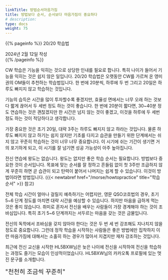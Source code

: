 ```yaml
---
linkTitle: 방법순서마음가짐
title: 방법보다 순서, 순서보다 마음가짐이 중요하다
# description: 
type: docs
weight: 75
---
```

{{% pageinfo %}}
20/20 학습법

2024년 2월 12일 작성<br>
{{% /pageinfo %}}

CW 학습은 기능을 익히는 것으로 상당한 인내를 필요로 합니다. 특히 나이가 들어서 기능을 익히는 것은 쉽지 않은 일입니다. 20/20 학습법은 오랫동안 CW를 가르쳐 온 영미권의 OM들이 추천하는 학습법입니다. 한 번에 20분씩, 하루에 두 번 그리고 20일은 하루도 빠지지 않고 학습하는 것입니다.

기능의 습득은 시간을 많이 투자할수록 좋겠지만, 효율성 면에서는 너무 오래 하는 것보다 짧게 끊어서 두 세번 정도 하는 것이 좋습니다. 한 번에 20분이 짧다면, 30~40분 정도 연습하는 것은 괜찮겠지만 한 시간은 넘지 않는 것이 좋겠고, 이것을 하루에 두 세번 정도 하는 것이 적당하다고 생각합니다.

가장 중요한 것은 초기 20일, 대략 3주는 하루도 빠지지 않고 하라는 것입니다. 물론 하루도 빠지지 않고 하기는 쉽지 않지만 기초를 다지고 습관을 만들기 위한 단계에서는 쉬지 않고 꾸준히 학습하는 것이 너무 너무 중요합니다. 이 시기에 쉬는 기간이 생기면 거의 포기하게 되고, 이 시기를 잘 넘기면 성공 가능성이 아주 높아집니다.

전신 연습에 왕도는 없습니다. 왕도는 없지만 좋은 학습 순서는 필요합니다. 방법보다 중요한 것이 순서입니다. 목표에 맞는 순서를 잘 정하고 흔들림 없이 첫 3주만 조급하지 않게 꾸준히 하면 곧 습관이 되고 탄력이 붙어서 나머지는 쉽게 할 수 있습니다. 이것이 방법이라면 방법입니다. ({{< newtabref href="/morse/howtopractice" title="학습 순서" >}} 참고)

전체 학습 시간이 얼마나 걸릴지 예측하기는 어렵지만, 영문 QSO코흐법의 경우, 초기 5~6 단계 정도를 마치면 대략 시간을 예상할 수 있습니다. 하지만 마음을 급하게 먹는 것은 좋지 않습니다. 취미로 혼자서 전신을 배우는 사람들이 가장 경계해야 하는 것이 조바심입니다. 특히 초기 5~6 단계까지는 서두르는 마음을 갖는 것은 금물입니다.

전신의 독학에서 조바심을 갖지 않아야 한다는 것은 두 번 세 번 강조해도 지나치지 않을 정도로 중요합니다. 그런데 정작 학습을 시작하는 사람들은 좋은 방법에만 집착하지 이런 마음가짐에 대해서는 소홀히 하는 경우가 많아서 지겹지만 재차 강조하는 것입니다.

최근에 전신 교신을 시작한 HL5BXW님은 늦은 나이에 전신을 시작하여 전신을 학습하는 과정도 즐기는 모습이 인상적이었습니다. HL5BXW님의 카카오톡 프로필에 있는 멋진 문구를 소개합니다.

<span style="font-size:140%">"천천히 조금씩 꾸준히"</span>


